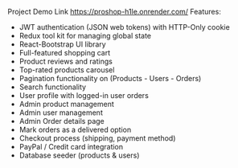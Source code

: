 Project Demo Link https://proshop-h1le.onrender.com/
Features:
- JWT authentication (JSON web tokens) with HTTP-Only cookie
- Redux tool kit for managing global state
- React-Bootstrap UI library
- Full-featured shopping cart
- Product reviews and ratings
- Top-rated products carousel
- Pagination functionality on (Products - Users - Orders)
- Search functionality
- User profile with logged-in user orders
- Admin product management
- Admin user management
- Admin Order details page
- Mark orders as a delivered option
- Checkout process (shipping, payment method)
- PayPal / Credit card integration
- Database seeder (products & users)
